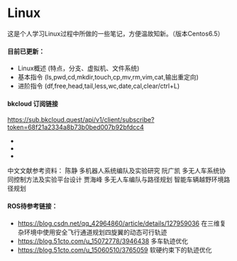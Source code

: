 # Linux
这是个人学习Linux过程中所做的一些笔记，方便温故知新。（版本Centos6.5）
#### 目前已更新：
* Linux概述  (特点，分支、虚拟机、文件系统)
* 基本指令  (ls,pwd,cd,mkdir,touch,cp,mv,rm,vim,cat,输出重定向)
* 进阶指令  (df,free,head,tail,less,wc,date,cal,clear/ctrl+L)


#### bkcloud 订阅链接
https://sub.bkcloud.quest/api/v1/client/subscribe?token=68f21a2334a8b73b0bed007b92bfdcc4

*
*
*
中文文献参考资料：
陈静	多机器人系统编队及实验研究
阮广凯	多无人车系统协同控制方法及实验平台设计
贾海峰	多无人车编队与路径规划
智能车辆越野环境路径规划
#### ROS待参考链接：
* https://blog.csdn.net/qq_42964860/article/details/127959036   在三维复杂环境中使用安全飞行通道规划四旋翼的动态可行轨迹
* https://blog.51cto.com/u_15072778/3946438   多车轨迹优化
* https://blog.51cto.com/u_15060510/3765059   软硬约束下的轨迹优化

